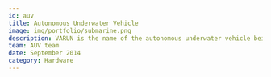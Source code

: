 ```yaml
---
id: auv
title: Autonomous Underwater Vehicle
image: img/portfolio/submarine.png
description: VARUN is the name of the autonomous underwater vehicle being developed by a team of undergraduate students under Robotics Club IIT Kanpur. It is to participate in the 4th National Competition on Students Autonomous Underwater Vehicle organized by National Institute of Ocean Technology, Chennai. It will have a frame, a hull – a transparent water proof container for enclosure of electrical instruments. It will also have 2 cameras for vision, Inertial Measurement Units (IMUs) and a depth sensor. It will also be capable of dropping markers and firing torpedoes in the water.
team: AUV team
date: September 2014
category: Hardware
---
```

